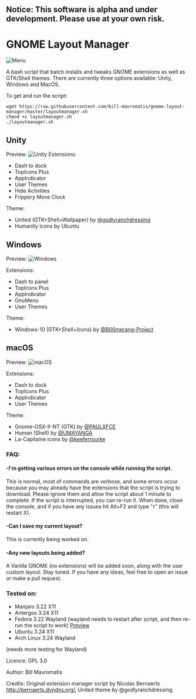 ## Notice: This software is alpha and under development. Please use at your own risk.


# GNOME Layout Manager

![Menu](http://i.imgur.com/Zw1ByTr.png)

A bash script that batch installs and tweaks GNOME extensions as well as GTK/Shell themes. There are currently three options available: Unity, Windows and MacOS.

To get and run the script:
```
wget https://raw.githubusercontent.com/bill-mavromatis/gnome-layout-manager/master/layoutmanager.sh
chmod +x layoutmanager.sh
./layoutmanager.sh
```

## Unity

Preview: 
![Unity](http://i.imgur.com/He66ZsK.png)
Extensions:
- Dash to dock
- TopIcons Plus
- AppIndicator
- User Themes
- Hide Activities
- Frippery Move Clock

Theme:
- United (GTK+Shell+Wallpaper) by [@godlyranchdressing](https://github.com/godlyranchdressing)
- Humanity icons by Ubuntu

## Windows

Preview: 
![Windows](http://i.imgur.com/TTD4jGK.jpg)

Extensions:
- Dash to panel
- TopIcons Plus
- AppIndicator
- GnoMenu
- User Themes

Theme:
- Windows-10 (GTK+Shell+Icons) by [@B00merang-Project](https://github.com/B00merang-Project)

## macOS

Preview: 
![macOS](http://i.imgur.com/q4AmqOY.jpg)

Extensions:
- Dash to dock
- TopIcons Plus
- AppIndicator
- User Themes

Theme:
- Gnome-OSX-II-NT (GTK) by [@PAULXFCE](https://www.gnome-look.org/member/455718/)
- Human (Shell) by [@UMAYANGA](https://www.gnome-look.org/member/434822/)
- La-Capitaine icons by [@keeferrourke](https://github.com/keeferrourke)


### FAQ: 
#### -I'm getting various errors on the console while running the script.
This is normal, most of commands are verbose, and some errors occur because you may already have the extensions that the script is trying to download. Please ignore them and allow the script about 1 minute to complete. If the script is interrupted, you can re-run it. When done, close the console, and if you have any issues hit Alt+F2 and type "r" (this will restart X).

#### -Can I save my current layout?
This is currently being worked on.

#### -Any new layouts being added?
A Vanilla GNOME (no extensions) will be added soon, along with the user custom layout. Stay tuned. If you have any ideas, feel free to open an issue or make a pull request.


### Tested on: 
- Manjaro 3.22 X11
- Antergos 3.24 X11
- Fedora 3.22 Wayland (wayland needs to restart after script, and then re-run the script to work) [Preview](http://i.imgur.com/692LOkr.png "Fedora 25 Workstation") 
- Ubuntu 3.24 X11
- Arch Linux 3.24 Wayland

(needs more testing for Wayland)

Licence: GPL 3.0

Author: Bill Mavromatis

Credits: Original extension manager script by Nicolas Bernaerts http://bernaerts.dyndns.org/, United theme by @godlyranchdressing
